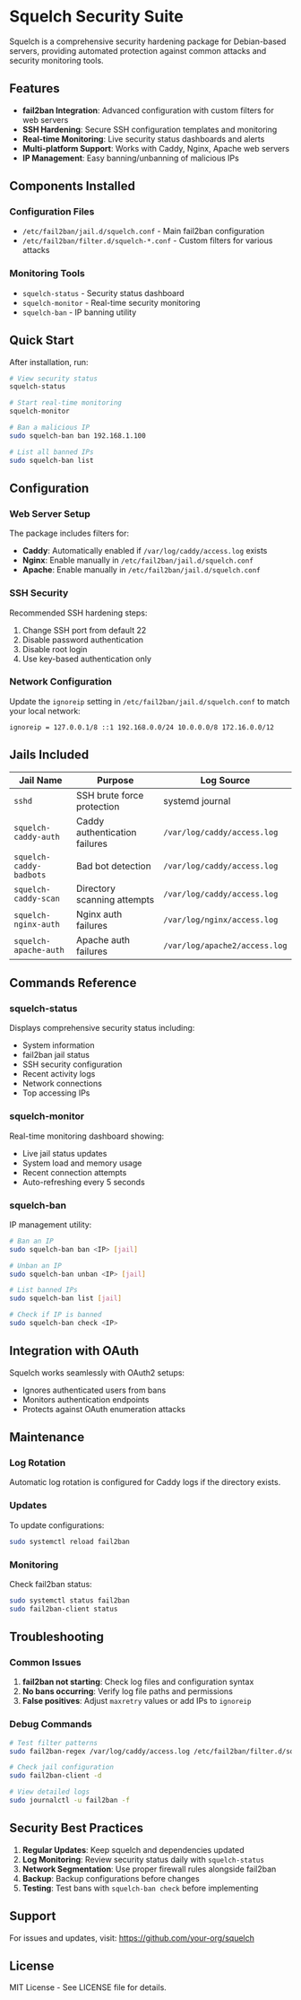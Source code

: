 # Squelch Security Suite

Squelch is a comprehensive security hardening package for Debian-based servers, providing automated protection against common attacks and security monitoring tools.

## Features

- **fail2ban Integration**: Advanced configuration with custom filters for web servers
- **SSH Hardening**: Secure SSH configuration templates and monitoring
- **Real-time Monitoring**: Live security status dashboards and alerts
- **Multi-platform Support**: Works with Caddy, Nginx, Apache web servers
- **IP Management**: Easy banning/unbanning of malicious IPs

## Components Installed

### Configuration Files
- `/etc/fail2ban/jail.d/squelch.conf` - Main fail2ban configuration
- `/etc/fail2ban/filter.d/squelch-*.conf` - Custom filters for various attacks

### Monitoring Tools
- `squelch-status` - Security status dashboard
- `squelch-monitor` - Real-time security monitoring
- `squelch-ban` - IP banning utility

## Quick Start

After installation, run:

```bash
# View security status
squelch-status

# Start real-time monitoring
squelch-monitor

# Ban a malicious IP
sudo squelch-ban ban 192.168.1.100

# List all banned IPs
sudo squelch-ban list
```

## Configuration

### Web Server Setup

The package includes filters for:
- **Caddy**: Automatically enabled if `/var/log/caddy/access.log` exists
- **Nginx**: Enable manually in `/etc/fail2ban/jail.d/squelch.conf`
- **Apache**: Enable manually in `/etc/fail2ban/jail.d/squelch.conf`

### SSH Security

Recommended SSH hardening steps:

1. Change SSH port from default 22
2. Disable password authentication
3. Disable root login
4. Use key-based authentication only

### Network Configuration

Update the `ignoreip` setting in `/etc/fail2ban/jail.d/squelch.conf` to match your local network:

```
ignoreip = 127.0.0.1/8 ::1 192.168.0.0/24 10.0.0.0/8 172.16.0.0/12
```

## Jails Included

| Jail Name | Purpose | Log Source |
|-----------|---------|------------|
| `sshd` | SSH brute force protection | systemd journal |
| `squelch-caddy-auth` | Caddy authentication failures | `/var/log/caddy/access.log` |
| `squelch-caddy-badbots` | Bad bot detection | `/var/log/caddy/access.log` |
| `squelch-caddy-scan` | Directory scanning attempts | `/var/log/caddy/access.log` |
| `squelch-nginx-auth` | Nginx auth failures | `/var/log/nginx/access.log` |
| `squelch-apache-auth` | Apache auth failures | `/var/log/apache2/access.log` |

## Commands Reference

### squelch-status
Displays comprehensive security status including:
- System information
- fail2ban jail status
- SSH security configuration
- Recent activity logs
- Network connections
- Top accessing IPs

### squelch-monitor
Real-time monitoring dashboard showing:
- Live jail status updates
- System load and memory usage
- Recent connection attempts
- Auto-refreshing every 5 seconds

### squelch-ban
IP management utility:
```bash
# Ban an IP
sudo squelch-ban ban <IP> [jail]

# Unban an IP
sudo squelch-ban unban <IP> [jail]

# List banned IPs
sudo squelch-ban list [jail]

# Check if IP is banned
sudo squelch-ban check <IP>
```

## Integration with OAuth

Squelch works seamlessly with OAuth2 setups:
- Ignores authenticated users from bans
- Monitors authentication endpoints
- Protects against OAuth enumeration attacks

## Maintenance

### Log Rotation
Automatic log rotation is configured for Caddy logs if the directory exists.

### Updates
To update configurations:
```bash
sudo systemctl reload fail2ban
```

### Monitoring
Check fail2ban status:
```bash
sudo systemctl status fail2ban
sudo fail2ban-client status
```

## Troubleshooting

### Common Issues

1. **fail2ban not starting**: Check log files and configuration syntax
2. **No bans occurring**: Verify log file paths and permissions
3. **False positives**: Adjust `maxretry` values or add IPs to `ignoreip`

### Debug Commands
```bash
# Test filter patterns
sudo fail2ban-regex /var/log/caddy/access.log /etc/fail2ban/filter.d/squelch-caddy-auth.conf

# Check jail configuration
sudo fail2ban-client -d

# View detailed logs
sudo journalctl -u fail2ban -f
```

## Security Best Practices

1. **Regular Updates**: Keep squelch and dependencies updated
2. **Log Monitoring**: Review security status daily with `squelch-status`
3. **Network Segmentation**: Use proper firewall rules alongside fail2ban
4. **Backup**: Backup configurations before changes
5. **Testing**: Test bans with `squelch-ban check` before implementing

## Support

For issues and updates, visit: https://github.com/your-org/squelch

## License

MIT License - See LICENSE file for details.